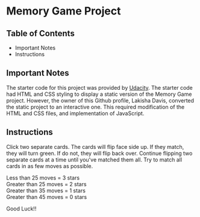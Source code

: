 # Memory Game Project

## Table of Contents
* Important Notes
* Instructions

## Important Notes

The starter code for this project was provided by <a href="https://github.com/udacity/fend-project-memory-game">Udacity</a>. The starter code had HTML and CSS styling to display a static version of the Memory Game project. However, the owner of this Github profile, Lakisha Davis, converted the static project to an interactive one. This required modification of the HTML and CSS files, and implementation of JavaScript.

## Instructions

Click two separate cards. The cards will flip face side up. If they match, they will turn green. If do not, they will flip back over. Continue flipping two separate cards at a time until you've matched them all. Try to match all cards in as few moves as possible.

Less than 25 moves = 3 stars <br>
Greater than 25 moves = 2 stars <br>
Greater than 35 moves = 1 stars <br>
Greater than 45 moves = 0 stars

Good Luck!!
